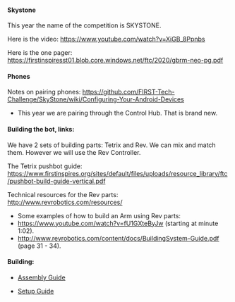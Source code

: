 #### Skystone

This year the name of the competition is SKYSTONE.

Here is the video: https://www.youtube.com/watch?v=XiGB_8Ppnbs

Here is the one pager: https://firstinspiresst01.blob.core.windows.net/ftc/2020/gbrm-neo-pg.pdf

#### Phones

Notes on pairing phones: https://github.com/FIRST-Tech-Challenge/SkyStone/wiki/Configuring-Your-Android-Devices
- This year we are pairing through the Control Hub. That is brand new.

#### Building the bot, links:

We have 2 sets of building parts: Tetrix and Rev. We can mix and match them. However we will use the Rev Controller.

The Tetrix pushbot guide: https://www.firstinspires.org/sites/default/files/uploads/resource_library/ftc/pushbot-build-guide-vertical.pdf

Technical resources for the Rev parts: http://www.revrobotics.com/resources/

- Some examples of how to build an Arm using Rev parts:
- https://www.youtube.com/watch?v=fU1GXteByJw (starting at minute 1:02).
- http://www.revrobotics.com/content/docs/BuildingSystem-Guide.pdf (page 31 - 34).

#### Building:
- [Assembly Guide](https://andymark-weblinc.netdna-ssl.com/media/W1siZiIsIjIwMTkvMDkvMDkvMDkvMTkvNTAvMzIwMjljOWQtYThjZi00ZmU1LWI2ZDMtOWExZjc3YmJlMjc3LzIwMjBGaWVsZEFzc2VtYmx5X1JFVjEuMS5wZGYiXV0/2020FieldAssembly_REV1.1.pdf?sha=07c69d94259ddc25)

- [Setup Guide](https://andymark-weblinc.netdna-ssl.com/media/W1siZiIsIjIwMTkvMTAvMDMvMTUvMjAvMDcvOGFlODdjZmQtYmYzYS00YmNmLTk3ZWUtY2E3MGZmOThjNTcwLzIwMjBGaWVsZFNldHVwR3VpZGUxLjIucGRmIl1d/2020FieldSetupGuide1.2.pdf?sha=3b2ca42a0e65c849)

